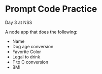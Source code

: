 # Prompt Code Practice 

Day 3 at NSS

A node app that does the following: 

- Name
- Dog age conversion
- Favorite Color
- Legal to drink
- F to C conversion
- BMI
